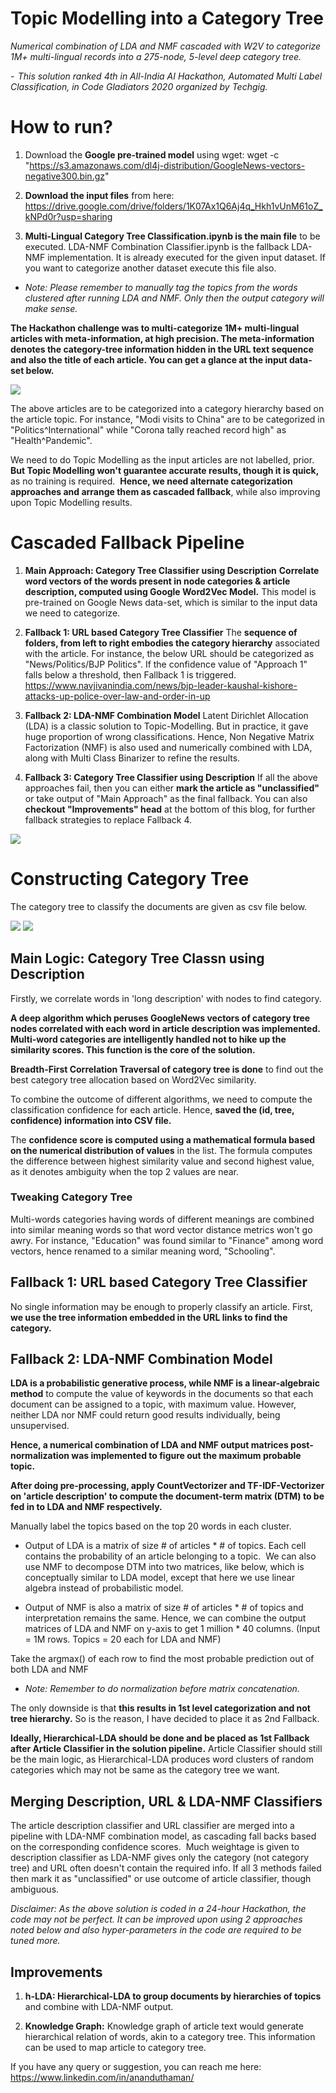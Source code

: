 # Topic Modelling into a Category Tree

_Numerical combination of LDA and NMF cascaded with W2V to categorize 1M+ multi-lingual records into a 275-node, 5-level deep category tree._

-  _This solution ranked 4th in All-India AI Hackathon, Automated Multi Label Classification, in Code Gladiators 2020 organized by Techgig._

# How to run?

1) Download the **Google pre-trained model** using wget:
wget -c "https://s3.amazonaws.com/dl4j-distribution/GoogleNews-vectors-negative300.bin.gz"

2) **Download the input files** from here:
https://drive.google.com/drive/folders/1K07Ax1Q6Aj4q_Hkh1vUnM61oZ_kNPd0r?usp=sharing

3) **Multi-Lingual Category Tree Classification.ipynb is the main file** to be executed. LDA-NMF Combination Classifier.ipynb is the fallback LDA-NMF implementation. It is already executed for the given input dataset. If you want to categorize another dataset execute this file also.

- _Note: Please remember to manually tag the topics from the words clustered after running LDA and NMF. Only then the output category will make sense._


**The Hackathon challenge was to multi-categorize 1M+ multi-lingual articles with meta-information, at high precision. The meta-information denotes the category-tree information hidden in the URL text sequence and also the title of each article. You can get a glance at the input data-set below.**

![](images/input_data.png)

The above articles are to be categorized into a category hierarchy based on the article topic. For instance, "Modi visits to China" are to be categorized in "Politics^International" while "Corona tally reached record high" as "Health^Pandemic".

We need to do Topic Modelling as the input articles are not labelled, prior. **But Topic Modelling won't guarantee accurate results, though it is quick,** as no training is required. 
**Hence, we need alternate categorization approaches and arrange them as cascaded fallback**, while also improving upon Topic Modelling results.

# Cascaded Fallback Pipeline
1. **Main Approach: Category Tree Classifier using Description**
**Correlate word vectors of the words present in node categories & article description, computed using Google Word2Vec Model.** This model is pre-trained on Google News data-set, which is similar to the input data we need to categorize. 

2. **Fallback 1: URL based Category Tree Classifier**
The **sequence of folders, from left to right embodies the category hierarchy** associated with the article. For instance, the below URL should be categorized as "News/Politics/BJP Politics". If the confidence value of "Approach 1" falls below a threshold, then Fallback 1 is triggered.
https://www.navjivanindia.com/news/bjp-leader-kaushal-kishore-attacks-up-police-over-law-and-order-in-up

3. **Fallback 2: LDA-NMF Combination Model**
Latent Dirichlet Allocation (LDA) is a classic solution to Topic-Modelling. But in practice, it gave huge proportion of wrong classifications. Hence, Non Negative Matrix Factorization (NMF) is also used and numerically combined with LDA, along with Multi Class Binarizer to refine the results.

4. **Fallback 3: Category Tree Classifier using Description**
If all the above approaches fail, then you can either **mark the article as "unclassified"** or take output of "Main Approach" as the final fallback.
You can also **checkout "Improvements" head** at the bottom of this blog, for further fallback strategies to replace Fallback 4.

![](images/soln_architecture.png)

# Constructing Category Tree
The category tree to classify the documents are given as csv file below.

![](images/tree.png)
![](images/tree_viz.png)


## Main Logic: Category Tree Classn using Description

Firstly, we correlate words in 'long description' with nodes to find category.

**A deep algorithm which peruses GoogleNews vectors of category tree nodes correlated with each word in article description was implemented. Multi-word categories are intelligently handled not to hike up the similarity scores. This function is the core of the solution.**

**Breadth-First Correlation Traversal of category tree is done** to find out the best category tree allocation based on Word2Vec similarity.

To combine the outcome of different algorithms, we need to compute the classification confidence for each article. Hence, **saved the (id, tree, confidence) information into CSV file.**

The **confidence score is computed using a mathematical formula based on the numerical distribution of values** in the list. The formula computes the difference between highest similarity  value and second highest value, as it denotes ambiguity when the top 2 values are near.

### Tweaking Category Tree
Multi-words categories having words of different meanings are combined into similar meaning words so that word vector distance metrics won't go awry. For instance, "Education" was found similar to "Finance" among word vectors, hence renamed to a similar meaning word, "Schooling".

## Fallback 1: URL based Category Tree Classifier

No single information may be enough to properly classify an article. First, **we use the tree information embedded in the URL links to find the category.**

## Fallback 2: LDA-NMF Combination Model
**LDA is a probabilistic generative process, while NMF is a linear-algebraic method** to compute the value of keywords in the documents so that each document can be assigned to a topic, with maximum value. However, neither LDA nor NMF could return good results individually, being unsupervised.

**Hence, a numerical combination of LDA and NMF output matrices post-normalization was implemented to figure out the maximum probable topic.**

**After doing pre-processing, apply CountVectorizer and TF-IDF-Vectorizer on 'article description' to compute the document-term matrix (DTM) to be fed in to LDA and NMF respectively.**

Manually label the topics based on the top 20 words in each cluster.

- Output of LDA is a matrix of size # of articles * # of topics. Each cell contains the probability of an article belonging to a topic. 
We can also use NMF to decompose DTM into two matrices, like below, which is conceptually similar to LDA model, except that here we use linear algebra instead of probabilistic model.

- Output of NMF is also a matrix of size # of articles * # of topics and interpretation remains the same. Hence, we can combine the output matrices of LDA and NMF on y-axis to get 1 million * 40 columns. (Input = 1M rows. Topics = 20 each for LDA and NMF)

Take the argmax() of each row to find the most probable prediction out of both LDA and NMF

- _Note: Remember to do normalization before matrix concatenation._

The only downside is that **this results in 1st level categorization and not tree hierarchy.** So is the reason, I have decided to place it as 2nd Fallback. <br>

**Ideally, Hierarchical-LDA should be done and be placed as 1st Fallback after Article Classifier in the solution pipeline.** Article Classifier should still be the main logic, as Hierarchical-LDA produces word clusters of random categories which may not be same as the category tree we want. 

## Merging Description, URL & LDA-NMF Classifiers

The article description classifier and URL classifier are merged into a pipeline with LDA-NMF combination model, as cascading fall backs based on the corresponding confidence scores. 
Much weightage is given to description classifier as LDA-NMF gives only the category (not category tree) and URL often doesn't contain the required info. If all 3 methods failed then mark it as "unclassified" or use outcome of article classifier, though ambiguous.

_Disclaimer: As the above solution is coded in a 24-hour Hackathon, the code may not be perfect. It can be improved upon using 2 approaches noted below and also hyper-parameters in the code are required to be tuned more._

## Improvements
1. **h-LDA: Hierarchical-LDA to group documents by hierarchies of topics** and combine with LDA-NMF output.

2. **Knowledge Graph:** Knowledge graph of article text would generate hierarchical relation of words, akin to a category tree. This information can be used to map article to category tree.

If you have any query or suggestion, you can reach me here: https://www.linkedin.com/in/ananduthaman/